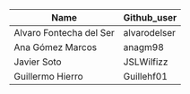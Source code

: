 | Name                  | Github_user   |
|-----------------------|---------------|
| Alvaro Fontecha del Ser | alvarodelser |
| Ana Gómez Marcos      | anagm98       |
| Javier Soto           | JSLWilfizz    |
| Guillermo Hierro      | Guillehf01    |
